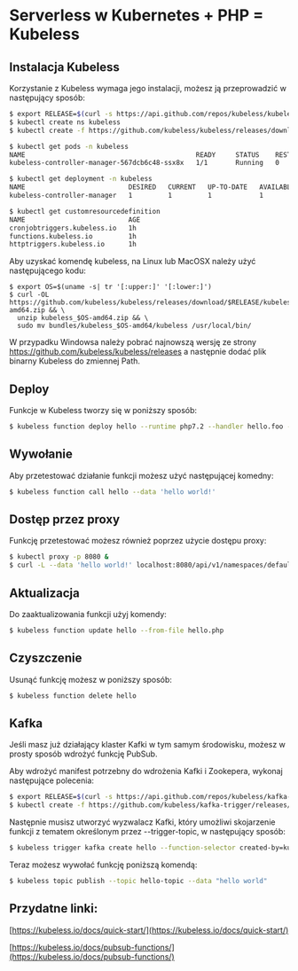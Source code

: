 # Serverless w Kubernetes + PHP = Kubeless

## Instalacja Kubeless



Korzystanie z Kubeless wymaga jego instalacji, możesz ją przeprowadzić w następujący sposób:

```bash
$ export RELEASE=$(curl -s https://api.github.com/repos/kubeless/kubeless/releases/latest | grep tag_name | cut -d '"' -f 4)
$ kubectl create ns kubeless
$ kubectl create -f https://github.com/kubeless/kubeless/releases/download/$RELEASE/kubeless-$RELEASE.yaml

$ kubectl get pods -n kubeless
NAME                                           READY     STATUS    RESTARTS   AGE
kubeless-controller-manager-567dcb6c48-ssx8x   1/1       Running   0          1h

$ kubectl get deployment -n kubeless
NAME                          DESIRED   CURRENT   UP-TO-DATE   AVAILABLE   AGE
kubeless-controller-manager   1         1         1            1           1h

$ kubectl get customresourcedefinition
NAME                          AGE
cronjobtriggers.kubeless.io   1h
functions.kubeless.io         1h
httptriggers.kubeless.io      1h
```

Aby uzyskać komendę kubeless, na Linux lub MacOSX należy użyć następującego kodu:

```
$ export OS=$(uname -s| tr '[:upper:]' '[:lower:]')
$ curl -OL https://github.com/kubeless/kubeless/releases/download/$RELEASE/kubeless_$OS-amd64.zip && \
  unzip kubeless_$OS-amd64.zip && \
  sudo mv bundles/kubeless_$OS-amd64/kubeless /usr/local/bin/
```
W przypadku Windowsa należy pobrać najnowszą wersję ze strony https://github.com/kubeless/kubeless/releases a następnie dodać plik binarny Kubeless do zmiennej Path. 

## Deploy

Funkcje w Kubeless tworzy się w poniższy sposób:

```bash
$ kubeless function deploy hello --runtime php7.2 --handler hello.foo --from-file hello.php --dependencies composer.json
```

## Wywołanie

Aby przetestować działanie funkcji możesz użyć następującej komedny:

```bash
$ kubeless function call hello --data 'hello world!'
```

## Dostęp przez proxy

Funkcję przetestować możesz również poprzez użycie dostępu proxy:

```bash
$ kubectl proxy -p 8080 &
$ curl -L --data 'hello world!' localhost:8080/api/v1/namespaces/default/services/hello:http-function-port/proxy/ 
```

## Aktualizacja

Do zaaktualizowania funkcji użyj komendy:

```bash
$ kubeless function update hello --from-file hello.php
```

## Czyszczenie

Usunąć funkcję możesz w poniższy sposób:

```bash
$ kubeless function delete hello
```

## Kafka

Jeśli masz już działający klaster Kafki w tym samym środowisku, możesz w prosty sposób wdrożyć funkcję PubSub.

Aby wdrożyć manifest potrzebny do wdrożenia Kafki i Zookepera, wykonaj następujące polecenia:

```bash
$ export RELEASE=$(curl -s https://api.github.com/repos/kubeless/kafka-trigger/releases/latest | grep tag_name | cut -d '"' -f 4)
$ kubectl create -f https://github.com/kubeless/kafka-trigger/releases/download/$RELEASE/kafka-zookeeper-$RELEASE.yaml
```
Następnie musisz utworzyć wyzwalacz Kafki, który umożliwi skojarzenie funkcji z tematem określonym przez --trigger-topic, w następujący sposób:

```bash
$ kubeless trigger kafka create hello --function-selector created-by=kubeless,function=hello --trigger-topic hello-topic
```
Teraz możesz wywołać funkcję poniższą komendą:

```bash
$ kubeless topic publish --topic hello-topic --data "hello world"
```
## Przydatne linki:
[https://kubeless.io/docs/quick-start/](https://kubeless.io/docs/quick-start/)

[https://kubeless.io/docs/pubsub-functions/](https://kubeless.io/docs/pubsub-functions/)
